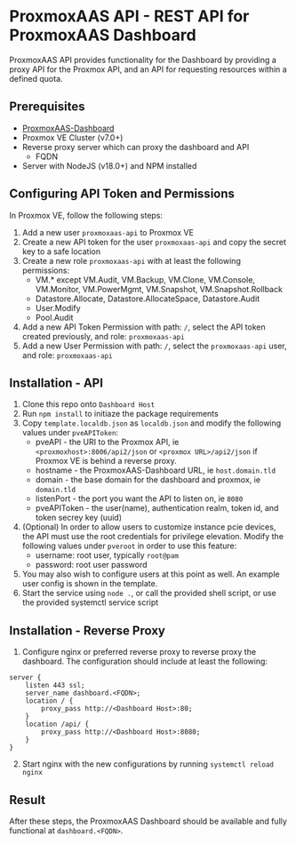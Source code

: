 # ProxmoxAAS API - REST API for ProxmoxAAS Dashboard
ProxmoxAAS API provides functionality for the Dashboard by providing a proxy API for the Proxmox API, and an API for requesting resources within a defined quota.

## Prerequisites
- [ProxmoxAAS-Dashboard](https://git.tronnet.net/tronnet/ProxmoxAAS-Dashboard)
- Proxmox VE Cluster (v7.0+)
- Reverse proxy server which can proxy the dashboard and API
	- FQDN
- Server with NodeJS (v18.0+) and NPM installed

## Configuring API Token and Permissions
In Proxmox VE, follow the following steps:
1. Add a new user `proxmoxaas-api` to Proxmox VE
2. Create a new API token for the user `proxmoxaas-api` and copy the secret key to a safe location
3. Create a new role `proxmoxaas-api` with at least the following permissions: 
    - VM.* except VM.Audit, VM.Backup, VM.Clone, VM.Console, VM.Monitor, VM.PowerMgmt, VM.Snapshot, VM.Snapshot.Rollback
    - Datastore.Allocate, Datastore.AllocateSpace, Datastore.Audit
    - User.Modify
	- Pool.Audit
4. Add a new API Token Permission with path: `/`, select the API token created previously, and role: `proxmoxaas-api`
5. Add a new User Permission with  path: `/`, select the `proxmoxaas-api` user, and role: `proxmoxaas-api`

## Installation - API
1. Clone this repo onto `Dashboard Host`
2. Run `npm install` to initiaze the package requirements
3. Copy `template.localdb.json` as `localdb.json` and modify the following values under `pveAPIToken`:
    - pveAPI - the URI to the Proxmox API, ie `<proxmoxhost>:8006/api2/json` or `<proxmox URL>/api2/json` if Proxmox VE is behind a reverse proxy. 
    - hostname - the ProxmoxAAS-Dashboard URL, ie `host.domain.tld`
	- domain - the base domain for the dashboard and proxmox, ie `domain.tld`
    - listenPort - the port you want the API to listen on, ie `8080`
    - pveAPIToken - the user(name), authentication realm, token id, and token secrey key (uuid)
4. (Optional) In order to allow users to customize instance pcie devices, the API must use the root credentials for privilege elevation. Modify the following values under `pveroot` in order to use this feature:
	- username: root user, typically `root@pam`
	- password: root user password
5. You may also wish to configure users at this point as well. An example user config is shown in the template.
6. Start the service using `node .`, or call the provided shell script, or use the provided systemctl service script

## Installation - Reverse Proxy
1. Configure nginx or preferred reverse proxy to reverse proxy the dashboard. The configuration should include at least the following:
```
server {
	listen 443 ssl;
	server_name dashboard.<FQDN>;
	location / {
		proxy_pass http://<Dashboard Host>:80;
	}
	location /api/ {
		proxy_pass http://<Dashboard Host>:8080;
	}
}
```
2. Start nginx with the new configurations by running `systemctl reload nginx`

## Result
After these steps, the ProxmoxAAS Dashboard should be available and fully functional at `dashboard.<FQDN>`. 